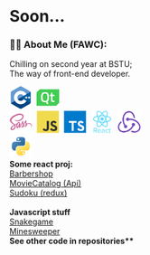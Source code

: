 
<div id="header">
  <img src="https://komarev.com/ghpvc/?username=PaulBykov&style=flat-square&color=blue" alt=""/>
  <h1>
    Soon...
  </h1>
</div>

### :man_technologist: About Me (FAWC):
  Chilling on second year at BSTU; <br>
  The way of front-end developer.

<div>
  <img src="https://github.com/devicons/devicon/blob/master/icons/cplusplus/cplusplus-original.svg" title="C++" alt="C++" width="40" height="40"/>&nbsp;
  <img src="https://github.com/devicons/devicon/blob/master/icons/qt/qt-original.svg" title="QT" alt="QT" width="40" height="40"/>&nbsp;
  <br>
  <img src="https://github.com/devicons/devicon/blob/master/icons/sass/sass-original.svg" title="SASS" alt="SASS" width="40" height="40"/>&nbsp;
  <img src="https://github.com/devicons/devicon/blob/master/icons/javascript/javascript-original.svg" title="JS" alt="JS" width="40" height="40"/>&nbsp;
  <img src="https://github.com/devicons/devicon/blob/master/icons/typescript/typescript-original.svg" title="TS" alt="TS" width="40" height="40"/>&nbsp;
  <img src="https://github.com/devicons/devicon/blob/master/icons/react/react-original-wordmark.svg" title="React" alt="REACT" width="40" height="40"/>&nbsp;
  <img src="https://github.com/devicons/devicon/blob/master/icons/redux/redux-original.svg" title="Redux" alt="REDUX" width="40" height="40"/>&nbsp;
  <br>
  <img src="https://github.com/devicons/devicon/blob/master/icons/python/python-original.svg" title="Python" alt="PYTHON" width="40" height="40"/>&nbsp;
</div>

<div>
  <b> Some react proj: </b> <br>
    <a href="https://github.com/PaulBykov/barbershop_react"> Barbershop </a> <br>
    <a href="https://github.com/PaulBykov/LABS2kurs/tree/master/sem4/JS2/11-13"> MovieCatalog (Api) </a> <br>
    <a href="https://github.com/PaulBykov/sudoku"> Sudoku (redux) </a> <br> <br>
<b> Javascript stuff </b> <br>
  <a href="https://github.com/PaulBykov/SnakeGame"> Snakegame </a> <br>
  <a href="https://github.com/PaulBykov/MineSweeper"> Minesweeper </a> <br>
<b> See other code in repositories** </b>
</div>
